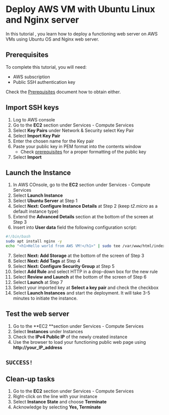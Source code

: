 # Deploy AWS VM with Ubuntu Linux and Nginx server

In this tutorial , you learn how to deploy a functioning web server on AWS VMs using Ubuntu OS and Nginx web server.

## Prerequisites

To complete this tutorial, you will need:

- AWS subscription
- Public SSH authentication key

Check the [Prerequisites](/docs/prerequisites.md) document how to obtain either.

## Import SSH keys

1. Log to AWS console
2. Go to the **EC2** section under Services - Compute Services
3. Select **Key Pairs** under Network & Security select Key Pair
4. Select **Import Key Pair**
5. Enter the chosen name for the Key pair
6. Paste your public key in PEM format into the contents window
    - Check [prerequisites](/docs/prerequisites.md) for a proper formatting of the public key
7. Select **Import**

## Launch the Instance

1. In AWS COnsole, go to the **EC2** section under Services - Compute Services
2. Select **Launch Instance**
3. Select **Ubuntu Server** at Step 1
4. Select **Next: Configure Instance Details** at Step 2 (keep *t2.micro* as a default instance type)
5. Extend the **Advanced Details** section at the bottom of the screen at Step 3
6. Insert into **User data** field the following configuration script:
```bash
#!/bin/bash
sudo apt install nginx -y
echo "<h1>Hello world from AWS VM!</h1>" | sudo tee /var/www/html/index.html
```
7. Select **Next: Add Storage** at the bottom of the screen of Step 3
8. Select **Next: Add Tags** at Step 4
9. Select **Next: Configure Security Group** at Step 5
10. Select **Add Rule** and select HTTP in a drop-down box for the new rule 
11. Select **Review and Launch** at the bottom of the screen of Step 6
12. Select **Launch** at Step 7
13. Select your imported key at **Select a key pair** and check the checkbox 
14. Select **Launch Instances** and start the deployment. It will take 3-5 minutes to initiate the instance.

## Test the web server

1. Go to the **EC2 **section under Services - Compute Services
2. Select **Instances** under Instances
3. Check the **IPv4 Public IP** of the newly created instance 
4. Use the browser to load your functioning public web page using **http://your_IP_address**

## `SUCCESS!`

## Clean-up tasks

1. Go to the **EC2** section under Services - Compute Services
2. Right-click on the line with your instance
3. Select **Instance State** and choose **Terminate**
4. Acknowledge by selecting **Yes, Terminate**
